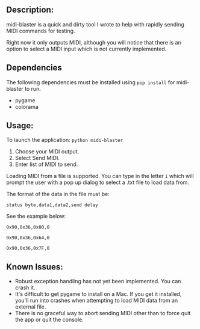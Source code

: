 ## Description:

midi-blaster is a quick and dirty tool I wrote to help with rapidly sending MIDI commands for testing.

Right now it only outputs MIDI, although you will notice that there is an option to select a
MIDI input which is not currently implemented.

## Dependencies

The following dependencies must be installed using `pip install` for midi-blaster to run.

* pygame
* colorama

## Usage:

To launch the application:
`python midi-blaster`

1. Choose your MIDI output.
1. Select Send MIDI.
1. Enter list of MIDI to send.


Loading MIDI from a file is supported. You can type in the letter `i` which will prompt the user
with a pop up dialog to select a .txt file to load data from. 

The format of the data in the file must be:

`status byte,data1,data2,send delay`

See the example below:


`0x90,0x36,0x00,0`

`0x90,0x36,0x64,0`

`0x90,0x36,0x7F,0`

## Known Issues:

* Robust exception handling has not yet been implemented. You can crash it.
* It's difficult to get pygame to install on a Mac. If you get it installed, you'll run into crashes when attempting to load MIDI data from an external file. 
* There is no graceful way to abort sending MIDI other than to force quit the app or quit the console.